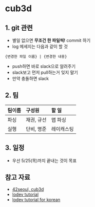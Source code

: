 # cub3d

## 1. git 관련

- 별일 없으면 **무조건 한 파일씩!** commit 하기
- log 메세지는 다음과 같이 할 것
```shell
{변경한 파일 이름} | {변경한 내용}
```

- push하면 바로 slack으로 알려주기
- slack보고 먼저 pull하는거 잊지 말기
- 만약 충돌하면 slack

## 2. 팀

|팀이름|구성원|할 일|
|:---|:---|:---|
|파싱|재권, 규선|맵 파싱|
|실행|단비, 명준|레이캐스팅|

## 3. 일정

- 우선 5/25(목)까지 끝내는 것이 목표

## 참고 자료

- [42seoul, cub3d](https://cdn.intra.42.fr/pdf/pdf/78383/en.subject.pdf)
- [lodev tutorial](https://lodev.org/cgtutor/)
- [lodev tutorial for korean](https://github.com/365kim/raycasting_tutorial)
